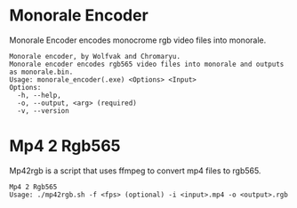 # Monorale Encoder

Monorale Encoder encodes monocrome rgb video files into monorale.

```
Monorale encoder, by Wolfvak and Chromaryu.
Monorale encoder encodes rgb565 video files into monorale and outputs as monorale.bin.
Usage: monorale_encoder(.exe) <Options> <Input>
Options:
  -h, --help,
  -o, --output, <arg> (required)
  -v, --version
```

# Mp4 2 Rgb565

Mp42rgb is a script that uses ffmpeg to convert mp4 files to rgb565.

```
Mp4 2 Rgb565
Usage: ./mp42rgb.sh -f <fps> (optional) -i <input>.mp4 -o <output>.rgb 
```

